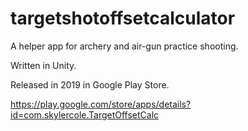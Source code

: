 # targetshotoffsetcalculator

A helper app for archery and air-gun practice shooting.

Written in Unity.

Released in 2019 in Google Play Store.

https://play.google.com/store/apps/details?id=com.skylercole.TargetOffsetCalc
